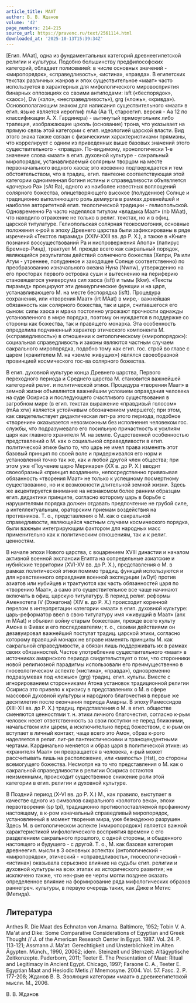 ```yaml
---
article_title: МААТ
author: В. В. Жданов
volume: '42'
page_numbers: 214-215
source_url: https://pravenc.ru/text/2561114.html
downloaded_at: '2025-10-13T15:39:34Z'
---
```


[Егип. MAat], одна из фундаментальных категорий древнеегипетской религии и культуры. Подобно большинству предфилософских категорий, обладает полисемией: в числе основных значений - «миропорядок», «справедливость», «истина», «правда». В египетских текстах различных жанров и эпох существительное «маат» часто используется в характерных для мифологического мировосприятия бинарных оппозициях со своими антиподами: isft («беспорядок», «хаос»), Dw («зло», «несправедливость»), grg («ложь», «кривда»). Основополагающим знаком для написания существительного «маат» в егип. языке является иероглиф mAa (Aa 11, староегип. версия - Aa 12 по классификации А. Х. Гардинера) - вытянутый прямоугольник либо трапеция, изображающие цоколь (основание) трона, что указывает на прямую связь этой категории с егип. идеологией царской власти. Вид этого знака также связан с физическими характеристиками прямизны, что коррелирует с одним из приведенных выше базовых значений этого существительного - «правда». По-видимому, хронологически 1-е значение слова «маат» в егип. духовной культуре - сакральный миропорядок, устанавливаемый солярным творцом на месте первоначального водного хаоса; это косвенно подтверждается и тем обстоятельством, что в традиц. егип. пантеоне соответствующая этой категории одноименная богиня истины и справедливости объявляется «дочерью Ра» (sAt Ra), одного из наиболее известных воплощений солярного божества, олицетворяющего высокое (полуденное) Солнце и традиционно выполняющего роль демиурга в рамках древнейшей и наиболее авторитетной егип. теологической традиции - гелиопольской. Одновременно Ра часто наделялся титулом «владыка Маат» (nb MAat), что находило отражение не только в религ. текстах, но и в офиц. царской титулатуре. Гелиопольская солярная теокосмогония, основные положения к-рой в эпоху Древнего царства были зафиксированы в ряде изречений «Текстов пирамид» (XXIV-XXII вв. до Р. Х.), а также в «Книге познания воссуществований Ра и ниспровержения Апопа» (папирус Бремнер-Ринд), трактует М. прежде всего как сакральный порядок, являющийся результатом действий солнечного божества (Хепри, Ра или Атум - утреннее, полуденное и заходящее Солнце соответственно) по преобразованию изначального океана Нуна (Nwnw), утверждению на его просторах первого островка суши и вытеснению на периферию становящегося универсума сил хаоса (isft) и тьмы (kkw). «Тексты пирамид» проецируют эти демиургические функции и на царя, устанавливающего М. на месте беспорядка (isft). Процедура сохранения, или «творения Маат» (irt MAat) в мире,- важнейшая обязанность как солярного божества, так и царя, считавшегося его сыном: силы хаоса и мрака постоянно угрожают прочности однажды установленного в мире порядка, поэтому он нуждается в поддержке со стороны как божества, так и правящего монарха. Эта особенность определила подчиненный характер этического компонента М. («справедливость») в отношении к онтологическому («миропорядок»): социальная справедливость и законы являются частным случаем сакрального миропорядка, подобно тому как егип. гос. строй во главе с царем (хранителем М. на «земле живущих») являлся своеобразной провинцией космического гос-ва солярного божества.

В егип. духовной культуре конца Древнего царства, Первого переходного периода и Среднего царства М. становится важнейшей категорией религ. и политической этики. Процедура «творения Маат» в земной жизни объявляется важнейшим условием оправдания человека на суде Осириса и последующего счастливого существования в загробном мире (в егип. текстах выражение «правдивый голосом» (mAa xrw) является устойчивым обозначением умершего); при этом, как свидетельствует дидактическая лит-ра этого периода, подобное «творение» оказывается невозможным без исполнения человеком гос. службы, что подразумевало его посильную причастность к усилиям царя как главного хранителя М. на земле. Существенной особенностью представлений о М. как о социальной справедливости в егип. политической этике было то, что царь не имел права изменять этот базовый принцип по своей воле и придерживался его норм и установлений точно так же, как и любой другой член общества; при этом уже «Поучение царю Мерикаре» (XX в. до Р. Х.) вводит своеобразный «принцип воздаяния», непосредственно привязывая обязанность «творения Маат» не только к успешному посмертному существованию, но и к возможности длительной земной жизни. Здесь же акцентируется внимание на незнакомом более ранним образцам егип. дидактики принципе, согласно которому царь в борьбе с нарушителями порядка должен отдавать предпочтение не грубой силе, а интеллектуальным, ораторским приемам воздействия на противников. Т. о., представления о М. как о сакральной справедливости, являющейся частным случаем космического порядка, были важным интегрирующим фактором для народных масс применительно как к политическим отношениям, так и к религ. ценностям.

В начале эпохи Нового царства, с воцарением XVIII династии и началом активной военной экспансии Египта на сопредельные азиатские и нубийские территории (XVI-XV вв. до Р. Х.), представления о М. в рамках политической этики помимо традиц. функций используются и для нравственного оправдания военной экспедиции (wDyt) против азиатов или нубийцев и трактуются как часть обязанностей царя по «творению Маат», а само это существительное все чаще начинают включать в офиц. царскую титулатуру. В период религ. реформы Аменхотепа IV (Эхнатона) (XIV в. до Р. Х.) происходит коренной перелом в интерпретации категории «маат» в егип. духовной культуре: царь-реформатор ввел в свою титулатуру имя «живущий в Маат» (anx m MAat) и объявил войну старым божествам, прежде всего культу Амона в Фивах и его последователям; т. о., своими действиями он дезавуировал важнейший постулат традиц. царской этики, согласно которому правящий монарх не вправе изменять принципы М. как сакральной справедливости, а обязан лишь поддерживать их в рамках своих обязанностей. Частое употребление существительного «маат» в источниках амарнского периода свидетельствует о том, что сторонники новой религиозной парадигмы использовали его преимущественно в гносеологическом аспекте («истина», «правда»), одновременно подразумевая под «ложью» (grg) традиц. егип. культы. Вместе с игнорированием сторонниками Атона установок традиционной религии Осириса это привело к кризису в представлениях о М. в сфере массовой духовной культуры и народного благочестия в первые же десятилетия после окончания периода Амарны. В эпоху Рамессидов (XIII-XII вв. до Р. Х.) традиц. представления о М. в егип. обществе сменяются ценностями т. н. этики личного благочестия, согласно к-рым человек несет ответственность за свои поступки не перед ближними, начальством или царем, а исключительно перед божеством, с к-рым он вступает в личный контакт, чаще всего это Амон, образ к-рого наделяется в религ. лит-ре пантеистическими и трансцендентными чертами. Кардинально меняется и образ царя в политической этике: из «хранителя Маат» он превращается в человека, к-рый может рассчитывать лишь на расположение, или «милость» (Hst), со стороны всемогущего божества. Несмотря на то что представления о М. как о сакральной справедливости в религии Осириса остаются неизменными, происходит существенное снижение роли этой категории в егип. религии и духовной культуре.

В Поздний период (X-VI вв. до Р. Х.) М., как правило, выступает в качестве одного из символов сакрального «золотого века», эпохи первотворения (sp tpi), традиционно противопоставляемой профанному настоящему, в к-ром изначальный справедливый миропорядок, установленный в момент творения мира, уже безнадежно разрушен. Здесь М. в онтологическом аспекте («миропорядок») является важной характеристикой мифологического восприятия времени с его разделением сакрального прошлого, с одной стороны, и обыденного настоящего и будущего - с другой. Т. о., М. как базовая категория древнеегип. мысли в 3 основных аспектах (онтологический - «миропорядок», этический - «справедливость», гносеологический - «истина») оказывала серьезное влияние на судьбы егип. религии и духовной культуры на всех этапах их исторического развития; не исключено также, что нек-рые ее черты могли позднее оказать определенное влияние на формирование ряда мифологических образов раннегреч. культуры, в первую очередь таких, как Дике и Метис (Метида).

## Литература

Anthes R. Die Maat des Echnaton von Amarna. Baltimore, 1952; Tobin V. A. Ma'at and Dike: Some Comparative Considerations of Egyptian and Greek Thought // J. of the American Research Center in Egypt. 1987. Vol. 24. P. 113-121; Assmann J. Ma'at: Gerechtigkeit und Unsterblichkeit im Alten Ägypten. Münch., 1990, 20062; idem. Steinzeit und Sternzeit: Altägyptische Zeitkonzepte. Paderborn, 2011; Teeter E. The Presentation of Maat: Ritual and Legitimacy in Ancient Egypt. Chicago, 1997; Faraone C. A., Teeter E. Egyptian Maat and Hesiodic Metis // Mnemosyne. 2004. Vol. 57. Fasc. 2. P. 177-208; Жданов В. В. Эволюция категории «маат» в древнеегипетской мысли. М., 2006.

В. В. Жданов
